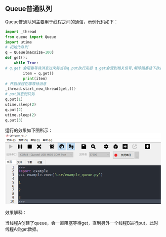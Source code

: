 ## Queue普通队列

Queue普通队列主要用于线程之间的通信，示例代码如下：

```python
import _thread
from queue import Queue
import utime
# 初始化队列
q = Queue(maxsize=100)
def get():
    while True:
# q.get 会阻塞等待消息过来每当有q.put执行完后 q.get会受到相关信号,解除阻塞往下执行
        item = q.get()
        print(item)
# 开启线程在哪等待消息
_thread.start_new_thread(get,())
# put消息到队列
q.put(1)
utime.sleep(2)
q.put(2)
utime.sleep(2)
q.put(3)
```

运行的效果如下图所示：![queue_03](media/queue_03.jpg)

效果解释：

当线程A创建了queue，会一直阻塞等待get，直到另外一个线程B进行put，此时线程A会get数据。





